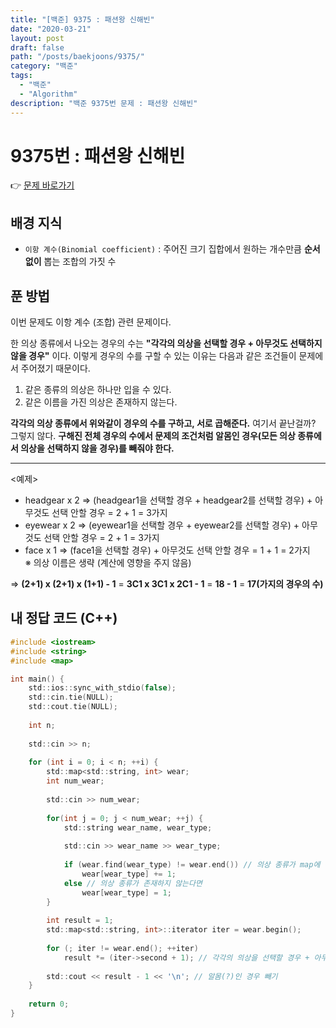```yaml
---
title: "[백준] 9375 : 패션왕 신해빈"
date: "2020-03-21"
layout: post
draft: false
path: "/posts/baekjoons/9375/"
category: "백준"
tags:
  - "백준"
  - "Algorithm"
description: "백준 9375번 문제 : 패션왕 신해빈"
---
```


# 9375번 : 패션왕 신해빈

👉 [문제 바로가기](https://www.acmicpc.net/problem/9375)



## 배경 지식
- `이항 계수(Binomial coefficient)` : 주어진 크기 집합에서 원하는 개수만큼 **순서없이** 뽑는 조합의 가짓 수


## 푼 방법
이번 문제도 이항 계수 (조합) 관련 문제이다.

한 의상 종류에서 나오는 경우의 수는 **"각각의 의상을 선택할 경우 + 아무것도 선택하지 않을 경우"** 이다. 이렇게 경우의 수를 구할 수 있는 이유는 다음과 같은 조건들이 문제에서 주어졌기 때문이다.
1. 같은 종류의 의상은 하나만 입을 수 있다.
2. 같은 이름을 가진 의상은 존재하지 않는다.

**각각의 의상 종류에서 위와같이 경우의 수를 구하고, 서로 곱해준다.** 여기서 끝난걸까? 그렇지 않다. **구해진 전체 경우의 수에서 문제의 조건처럼 알몸인 경우(모든 의상 종류에서 의상을 선택하지 않을 경우)를 빼줘야 한다.**

---
<예제>  
- headgear x 2 => (headgear1을 선택할 경우 + headgear2를 선택할 경우) + 아무것도 선택 안할 경우 = 2 + 1 = 3가지  
- eyewear x 2 => (eyewear1을 선택할 경우 + eyewear2를 선택할 경우) + 아무것도 선택 안할 경우 = 2 + 1 = 3가지   
- face x 1 => (face1을 선택할 경우) + 아무것도 선택 안할 경우 = 1 + 1 = 2가지  
※ 의상 이름은 생략 (계산에 영향을 주지 않음)

=> **(2+1) x (2+1) x (1+1) - 1** = **3C1 x 3C1 x 2C1 - 1** = **18 - 1** = **17(가지의 경우의 수)**


## 내 정답 코드 (C++)
~~~c
#include <iostream>
#include <string>
#include <map>

int main() {
	std::ios::sync_with_stdio(false);
	std::cin.tie(NULL); 
	std::cout.tie(NULL);
	
	int n;
	
	std::cin >> n;
	
	for (int i = 0; i < n; ++i) {
		std::map<std::string, int> wear;
		int num_wear;
		
		std::cin >> num_wear;
		
		for(int j = 0; j < num_wear; ++j) {
			std::string wear_name, wear_type;
			
			std::cin >> wear_name >> wear_type;
			
			if (wear.find(wear_type) != wear.end()) // 의상 종류가 map에 존재한다면
				wear[wear_type] += 1;
			else // 의상 종류가 존재하지 않는다면
				wear[wear_type] = 1;
		}
		
		int result = 1;
		std::map<std::string, int>::iterator iter = wear.begin();
		
		for (; iter != wear.end(); ++iter)
			result *= (iter->second + 1); // 각각의 의상을 선택할 경우 + 아무것도 선택 안할 경우
		
		std::cout << result - 1 << '\n'; // 알몸(?)인 경우 빼기
	}
    
    return 0;
}
~~~
